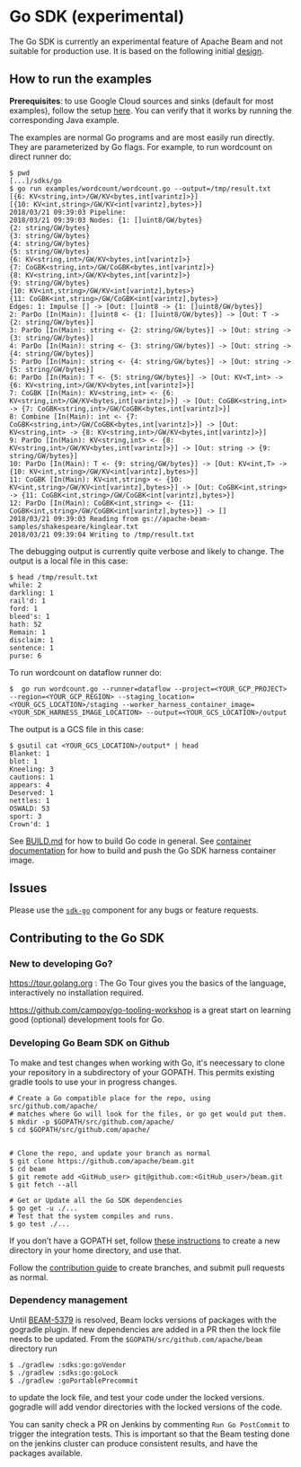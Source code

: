 <!--
    Licensed to the Apache Software Foundation (ASF) under one
    or more contributor license agreements.  See the NOTICE file
    distributed with this work for additional information
    regarding copyright ownership.  The ASF licenses this file
    to you under the Apache License, Version 2.0 (the
    "License"); you may not use this file except in compliance
    with the License.  You may obtain a copy of the License at

      http://www.apache.org/licenses/LICENSE-2.0

    Unless required by applicable law or agreed to in writing,
    software distributed under the License is distributed on an
    "AS IS" BASIS, WITHOUT WARRANTIES OR CONDITIONS OF ANY
    KIND, either express or implied.  See the License for the
    specific language governing permissions and limitations
    under the License.
-->

# Go SDK (experimental)

The Go SDK is currently an experimental feature of Apache Beam and
not suitable for production use. It is based on the following initial
[design](https://s.apache.org/beam-go-sdk-design-rfc).

## How to run the examples

**Prerequisites**: to use Google Cloud sources and sinks (default for
most examples), follow the setup
[here](https://beam.apache.org/documentation/runners/dataflow/). You can
verify that it works by running the corresponding Java example.

The examples are normal Go programs and are most easily run directly. They
are parameterized by Go flags. For example, to run wordcount on direct runner do:

```
$ pwd
[...]/sdks/go
$ go run examples/wordcount/wordcount.go --output=/tmp/result.txt
[{6: KV<string,int>/GW/KV<bytes,int[varintz]>}]
[{10: KV<int,string>/GW/KV<int[varintz],bytes>}]
2018/03/21 09:39:03 Pipeline:
2018/03/21 09:39:03 Nodes: {1: []uint8/GW/bytes}
{2: string/GW/bytes}
{3: string/GW/bytes}
{4: string/GW/bytes}
{5: string/GW/bytes}
{6: KV<string,int>/GW/KV<bytes,int[varintz]>}
{7: CoGBK<string,int>/GW/CoGBK<bytes,int[varintz]>}
{8: KV<string,int>/GW/KV<bytes,int[varintz]>}
{9: string/GW/bytes}
{10: KV<int,string>/GW/KV<int[varintz],bytes>}
{11: CoGBK<int,string>/GW/CoGBK<int[varintz],bytes>}
Edges: 1: Impulse [] -> [Out: []uint8 -> {1: []uint8/GW/bytes}]
2: ParDo [In(Main): []uint8 <- {1: []uint8/GW/bytes}] -> [Out: T -> {2: string/GW/bytes}]
3: ParDo [In(Main): string <- {2: string/GW/bytes}] -> [Out: string -> {3: string/GW/bytes}]
4: ParDo [In(Main): string <- {3: string/GW/bytes}] -> [Out: string -> {4: string/GW/bytes}]
5: ParDo [In(Main): string <- {4: string/GW/bytes}] -> [Out: string -> {5: string/GW/bytes}]
6: ParDo [In(Main): T <- {5: string/GW/bytes}] -> [Out: KV<T,int> -> {6: KV<string,int>/GW/KV<bytes,int[varintz]>}]
7: CoGBK [In(Main): KV<string,int> <- {6: KV<string,int>/GW/KV<bytes,int[varintz]>}] -> [Out: CoGBK<string,int> -> {7: CoGBK<string,int>/GW/CoGBK<bytes,int[varintz]>}]
8: Combine [In(Main): int <- {7: CoGBK<string,int>/GW/CoGBK<bytes,int[varintz]>}] -> [Out: KV<string,int> -> {8: KV<string,int>/GW/KV<bytes,int[varintz]>}]
9: ParDo [In(Main): KV<string,int> <- {8: KV<string,int>/GW/KV<bytes,int[varintz]>}] -> [Out: string -> {9: string/GW/bytes}]
10: ParDo [In(Main): T <- {9: string/GW/bytes}] -> [Out: KV<int,T> -> {10: KV<int,string>/GW/KV<int[varintz],bytes>}]
11: CoGBK [In(Main): KV<int,string> <- {10: KV<int,string>/GW/KV<int[varintz],bytes>}] -> [Out: CoGBK<int,string> -> {11: CoGBK<int,string>/GW/CoGBK<int[varintz],bytes>}]
12: ParDo [In(Main): CoGBK<int,string> <- {11: CoGBK<int,string>/GW/CoGBK<int[varintz],bytes>}] -> []
2018/03/21 09:39:03 Reading from gs://apache-beam-samples/shakespeare/kinglear.txt
2018/03/21 09:39:04 Writing to /tmp/result.txt
```

The debugging output is currently quite verbose and likely to change. The output is a local
file in this case:

```
$ head /tmp/result.txt
while: 2
darkling: 1
rail'd: 1
ford: 1
bleed's: 1
hath: 52
Remain: 1
disclaim: 1
sentence: 1
purse: 6
```

To run wordcount on dataflow runner do:

```
$  go run wordcount.go --runner=dataflow --project=<YOUR_GCP_PROJECT> --region=<YOUR_GCP_REGION> --staging_location=<YOUR_GCS_LOCATION>/staging --worker_harness_container_image=<YOUR_SDK_HARNESS_IMAGE_LOCATION> --output=<YOUR_GCS_LOCATION>/output
```

The output is a GCS file in this case:

```
$ gsutil cat <YOUR_GCS_LOCATION>/output* | head
Blanket: 1
blot: 1
Kneeling: 3
cautions: 1
appears: 4
Deserved: 1
nettles: 1
OSWALD: 53
sport: 3
Crown'd: 1
```


See [BUILD.md](./BUILD.md) for how to build Go code in general. See
[container documentation](https://beam.apache.org/documentation/runtime/environments/#building-container-images) for how to build and push the Go SDK harness container image.

## Issues

Please use the [`sdk-go`](https://issues.apache.org/jira/issues/?jql=project%20%3D%20BEAM%20AND%20resolution%20%3D%20Unresolved%20AND%20component%20%3D%20sdk-go%20ORDER%20BY%20priority%20DESC%2C%20updated%20DESC) component for any bugs or feature requests.

## Contributing to the Go SDK

### New to developing Go?
https://tour.golang.org : The Go Tour gives you the basics of the language, interactively no installation required.

https://github.com/campoy/go-tooling-workshop is a great start on learning good (optional) development tools for Go.

### Developing Go Beam SDK on Github

To make and test changes when working with Go, it's neecessary to clone your repository
in a subdirectory of your GOPATH. This permits existing gradle tools to use your in progress changes.

```
# Create a Go compatible place for the repo, using src/github.com/apache/
# matches where Go will look for the files, or go get would put them.
$ mkdir -p $GOPATH/src/github.com/apache/
$ cd $GOPATH/src/github.com/apache/


# Clone the repo, and update your branch as normal
$ git clone https://github.com/apache/beam.git
$ cd beam
$ git remote add <GitHub_user> git@github.com:<GitHub_user>/beam.git
$ git fetch --all

# Get or Update all the Go SDK dependencies
$ go get -u ./...
# Test that the system compiles and runs.
$ go test ./...
```

If you don’t have a GOPATH set, follow [these instructions](https://github.com/golang/go/wiki/SettingGOPATH) to create a new directory in your home directory, and use that.

Follow the [contribution guide](https://beam.apache.org/contribute/contribution-guide/#code) to create branches, and submit pull requests as normal.

### Dependency management
Until [BEAM-5379](https://issues.apache.org/jira/browse/BEAM-5379) is resolved,
Beam locks versions of packages with the gogradle plugin. If new dependencies
are added in a PR then the lock file needs to be updated.
From the `$GOPATH/src/github.com/apache/beam` directory run

```
$ ./gradlew :sdks:go:goVendor
$ ./gradlew :sdks:go:goLock
$ ./gradlew :goPortablePrecommit
```

 to update the lock file, and test your code under the locked versions. gogradle
will add vendor directories with the locked versions of the code.

You can sanity check a PR on Jenkins by commenting `Run Go PostCommit` to trigger
the integration tests. This is important so that the Beam testing done on the
jenkins cluster can produce consistent results, and have the packages available.


